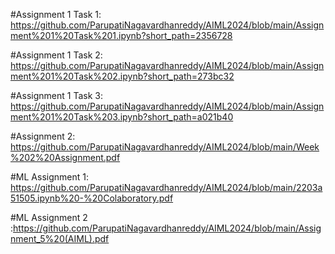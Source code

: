 #Assignment 1 Task 1: https://github.com/ParupatiNagavardhanreddy/AIML2024/blob/main/Assignment%201%20Task%201.ipynb?short_path=2356728

#Assignment 1 Task 2: https://github.com/ParupatiNagavardhanreddy/AIML2024/blob/main/Assignment%201%20Task%202.ipynb?short_path=273bc32

#Assignment 1 Task 3: https://github.com/ParupatiNagavardhanreddy/AIML2024/blob/main/Assignment%201%20Task%203.ipynb?short_path=a021b40

#Assignment 2: https://github.com/ParupatiNagavardhanreddy/AIML2024/blob/main/Week%202%20Assignment.pdf

#ML Assignment 1: https://github.com/ParupatiNagavardhanreddy/AIML2024/blob/main/2203a51505.ipynb%20-%20Colaboratory.pdf

#ML Assignment 2 :https://github.com/ParupatiNagavardhanreddy/AIML2024/blob/main/Assignment_5%20(AIML).pdf
